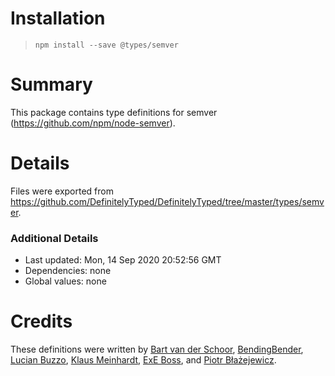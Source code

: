 # Installation
> `npm install --save @types/semver`

# Summary
This package contains type definitions for semver (https://github.com/npm/node-semver).

# Details
Files were exported from https://github.com/DefinitelyTyped/DefinitelyTyped/tree/master/types/semver.

### Additional Details
 * Last updated: Mon, 14 Sep 2020 20:52:56 GMT
 * Dependencies: none
 * Global values: none

# Credits
These definitions were written by [Bart van der Schoor](https://github.com/Bartvds), [BendingBender](https://github.com/BendingBender), [Lucian Buzzo](https://github.com/LucianBuzzo), [Klaus Meinhardt](https://github.com/ajafff), [ExE Boss](https://github.com/ExE-Boss), and [Piotr Błażejewicz](https://github.com/peterblazejewicz).
